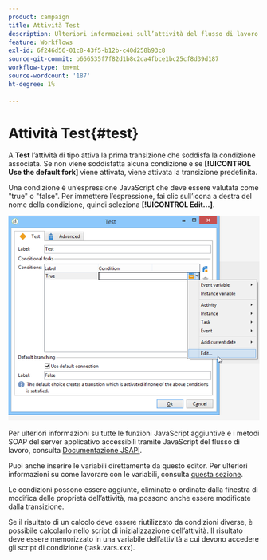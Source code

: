 ```yaml
---
product: campaign
title: Attività Test
description: Ulteriori informazioni sull’attività del flusso di lavoro Test
feature: Workflows
exl-id: 6f246d56-01c8-43f5-b12b-c40d258b93c8
source-git-commit: b666535f7f82d1b8c2da4fbce1bc25cf8d39d187
workflow-type: tm+mt
source-wordcount: '187'
ht-degree: 1%

---
```


# Attività Test{#test}



A **Test** l’attività di tipo attiva la prima transizione che soddisfa la condizione associata. Se non viene soddisfatta alcuna condizione e se **[!UICONTROL Use the default fork]** viene attivata, viene attivata la transizione predefinita.

Una condizione è un’espressione JavaScript che deve essere valutata come &quot;true&quot; o &quot;false&quot;. Per immettere l’espressione, fai clic sull’icona a destra del nome della condizione, quindi seleziona **[!UICONTROL Edit...]**.

![](assets/edit_test.png)

Per ulteriori informazioni su tutte le funzioni JavaScript aggiuntive e i metodi SOAP del server applicativo accessibili tramite JavaScript del flusso di lavoro, consulta [Documentazione JSAPI](https://experienceleague.adobe.com/developer/campaign-api/api/index.html?lang=it).

Puoi anche inserire le variabili direttamente da questo editor. Per ulteriori informazioni su come lavorare con le variabili, consulta [questa sezione](javascript-scripts-and-templates.md#variables).

Le condizioni possono essere aggiunte, eliminate o ordinate dalla finestra di modifica delle proprietà dell’attività, ma possono anche essere modificate dalla transizione.

Se il risultato di un calcolo deve essere riutilizzato da condizioni diverse, è possibile calcolarlo nello script di inizializzazione dell’attività. Il risultato deve essere memorizzato in una variabile dell’attività a cui devono accedere gli script di condizione (task.vars.xxx).
